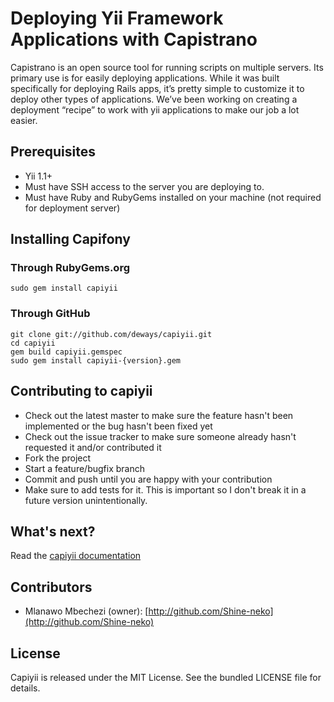 Deploying Yii Framework Applications with Capistrano
==============================================

Capistrano is an open source tool for running scripts on multiple servers.
Its primary use is for easily deploying applications. While it was built
specifically for deploying Rails apps, it’s pretty simple to customize it
to deploy other types of applications. We’ve been working on creating a
deployment “recipe” to work with yii applications to make our job a
lot easier.


## Prerequisites ##

- Yii 1.1+
- Must have SSH access to the server you are deploying to.
- Must have Ruby and RubyGems installed on your machine (not required
  for deployment server)


## Installing Capifony ##

### Through RubyGems.org ###

	sudo gem install capiyii

### Through GitHub ###

	git clone git://github.com/deways/capiyii.git
	cd capiyii
	gem build capiyii.gemspec
	sudo gem install capiyii-{version}.gem


## Contributing to capiyii ##

* Check out the latest master to make sure the feature hasn't been implemented or the bug hasn't been fixed yet
* Check out the issue tracker to make sure someone already hasn't requested it and/or contributed it
* Fork the project
* Start a feature/bugfix branch
* Commit and push until you are happy with your contribution
* Make sure to add tests for it. This is important so I don't break it in a future version unintentionally.

## What's next? ##

Read the [capiyii documentation](http://deways.github.com/capiyii)


## Contributors ##

* Mlanawo Mbechezi (owner): [http://github.com/Shine-neko](http://github.com/Shine-neko)


## License ##

Capiyii is released under the MIT License. See the bundled LICENSE file for details.
